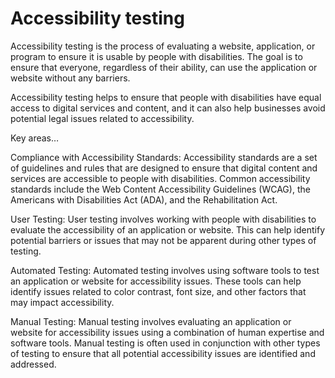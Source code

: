 # Accessibility testing

Accessibility testing is the process of evaluating a website, application, or program to ensure it is usable by people with disabilities. The goal is to ensure that everyone, regardless of their ability, can use the application or website without any barriers. 

Accessibility testing helps to ensure that people with disabilities have equal access to digital services and content, and it can also help businesses avoid potential legal issues related to accessibility.

Key areas…

Compliance with Accessibility Standards: Accessibility standards are a set of guidelines and rules that are designed to ensure that digital content and services are accessible to people with disabilities. Common accessibility standards include the Web Content Accessibility Guidelines (WCAG), the Americans with Disabilities Act (ADA), and the Rehabilitation Act.

User Testing: User testing involves working with people with disabilities to evaluate the accessibility of an application or website. This can help identify potential barriers or issues that may not be apparent during other types of testing.

Automated Testing: Automated testing involves using software tools to test an application or website for accessibility issues. These tools can help identify issues related to color contrast, font size, and other factors that may impact accessibility.

Manual Testing: Manual testing involves evaluating an application or website for accessibility issues using a combination of human expertise and software tools. Manual testing is often used in conjunction with other types of testing to ensure that all potential accessibility issues are identified and addressed.
